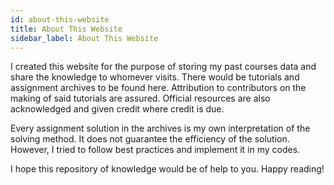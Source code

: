 ```yaml
---
id: about-this-website
title: About This Website
sidebar_label: About This Website
---
```


I created this website for the purpose of storing my past courses data and share the knowledge to whomever visits. There would be tutorials and assignment archives to be found here. Attribution to contributors on the making of said tutorials are assured. Official resources are also acknowledged and given credit where credit is due.

Every assignment solution in the archives is my own interpretation of the solving method. It does not guarantee the efficiency of the solution. However, I tried to follow best practices and implement it in my codes.

I hope this repository of knowledge would be of help to you. Happy reading!
